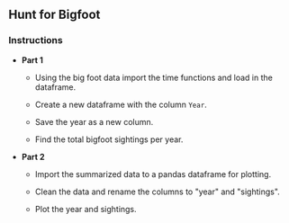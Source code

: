 ## Hunt for Bigfoot

### Instructions

* **Part 1**

  * Using the big foot data import the time functions and load in the dataframe.

  * Create a new dataframe with the column `Year`.

  * Save the year as a new column.

  * Find the total bigfoot sightings per year.

* **Part 2**

  * Import the summarized data to a pandas dataframe for plotting.

  * Clean the data and rename the columns to "year" and "sightings".

  * Plot the year and sightings.
